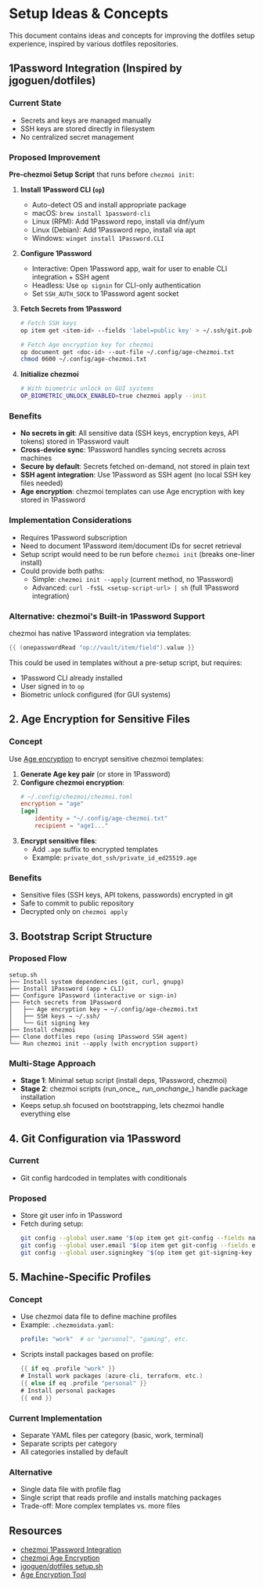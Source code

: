 # Setup Ideas & Concepts

This document contains ideas and concepts for improving the dotfiles setup experience, inspired by various dotfiles repositories.

## 1Password Integration (Inspired by jgoguen/dotfiles)

### Current State
- Secrets and keys are managed manually
- SSH keys are stored directly in filesystem
- No centralized secret management

### Proposed Improvement

**Pre-chezmoi Setup Script** that runs before `chezmoi init`:

1. **Install 1Password CLI (`op`)**
   - Auto-detect OS and install appropriate package
   - macOS: `brew install 1password-cli`
   - Linux (RPM): Add 1Password repo, install via dnf/yum
   - Linux (Debian): Add 1Password repo, install via apt
   - Windows: `winget install 1Password.CLI`

2. **Configure 1Password**
   - Interactive: Open 1Password app, wait for user to enable CLI integration + SSH agent
   - Headless: Use `op signin` for CLI-only authentication
   - Set `SSH_AUTH_SOCK` to 1Password agent socket

3. **Fetch Secrets from 1Password**
   ```bash
   # Fetch SSH keys
   op item get <item-id> --fields 'label=public key' > ~/.ssh/git.pub
   
   # Fetch Age encryption key for chezmoi
   op document get <doc-id> --out-file ~/.config/age-chezmoi.txt
   chmod 0600 ~/.config/age-chezmoi.txt
   ```

4. **Initialize chezmoi**
   ```bash
   # With biometric unlock on GUI systems
   OP_BIOMETRIC_UNLOCK_ENABLED=true chezmoi apply --init
   ```

### Benefits
- **No secrets in git**: All sensitive data (SSH keys, encryption keys, API tokens) stored in 1Password vault
- **Cross-device sync**: 1Password handles syncing secrets across machines
- **Secure by default**: Secrets fetched on-demand, not stored in plain text
- **SSH agent integration**: Use 1Password as SSH agent (no local SSH key files needed)
- **Age encryption**: chezmoi templates can use Age encryption with key stored in 1Password

### Implementation Considerations
- Requires 1Password subscription
- Need to document 1Password item/document IDs for secret retrieval
- Setup script would need to be run before `chezmoi init` (breaks one-liner install)
- Could provide both paths:
  - Simple: `chezmoi init --apply` (current method, no 1Password)
  - Advanced: `curl -fsSL <setup-script-url> | sh` (full 1Password integration)

### Alternative: chezmoi's Built-in 1Password Support
chezmoi has native 1Password integration via templates:
```go
{{ (onepasswordRead "op://vault/item/field").value }}
```

This could be used in templates without a pre-setup script, but requires:
- 1Password CLI already installed
- User signed in to `op`
- Biometric unlock configured (for GUI systems)

## 2. Age Encryption for Sensitive Files

### Concept
Use [Age encryption](https://age-encryption.org/) to encrypt sensitive chezmoi templates:

1. **Generate Age key pair** (or store in 1Password)
2. **Configure chezmoi encryption**:
   ```toml
   # ~/.config/chezmoi/chezmoi.toml
   encryption = "age"
   [age]
       identity = "~/.config/age-chezmoi.txt"
       recipient = "age1..."
   ```
3. **Encrypt sensitive files**:
   - Add `.age` suffix to encrypted templates
   - Example: `private_dot_ssh/private_id_ed25519.age`

### Benefits
- Sensitive files (SSH keys, API tokens, passwords) encrypted in git
- Safe to commit to public repository
- Decrypted only on `chezmoi apply`

## 3. Bootstrap Script Structure

### Proposed Flow
```
setup.sh
├── Install system dependencies (git, curl, gnupg)
├── Install 1Password (app + CLI)
├── Configure 1Password (interactive or sign-in)
├── Fetch secrets from 1Password
│   ├── Age encryption key → ~/.config/age-chezmoi.txt
│   ├── SSH keys → ~/.ssh/
│   └── Git signing key
├── Install chezmoi
├── Clone dotfiles repo (using 1Password SSH agent)
└── Run chezmoi init --apply (with encryption support)
```

### Multi-Stage Approach
- **Stage 1**: Minimal setup script (install deps, 1Password, chezmoi)
- **Stage 2**: chezmoi scripts (run_once_*, run_onchange_*) handle package installation
- Keeps setup.sh focused on bootstrapping, lets chezmoi handle everything else

## 4. Git Configuration via 1Password

### Current
- Git config hardcoded in templates with conditionals

### Proposed
- Store git user info in 1Password
- Fetch during setup:
  ```bash
  git config --global user.name "$(op item get git-config --fields name)"
  git config --global user.email "$(op item get git-config --fields email)"
  git config --global user.signingkey "$(op item get git-signing-key --fields 'public key')"
  ```

## 5. Machine-Specific Profiles

### Concept
- Use chezmoi data file to define machine profiles
- Example: `.chezmoidata.yaml`:
  ```yaml
  profile: "work"  # or "personal", "gaming", etc.
  ```
- Scripts install packages based on profile:
  ```go
  {{ if eq .profile "work" }}
  # Install work packages (azure-cli, terraform, etc.)
  {{ else if eq .profile "personal" }}
  # Install personal packages
  {{ end }}
  ```

### Current Implementation
- Separate YAML files per category (basic, work, terminal)
- Separate scripts per category
- All categories installed by default

### Alternative
- Single data file with profile flag
- Single script that reads profile and installs matching packages
- Trade-off: More complex templates vs. more files

## Resources

- [chezmoi 1Password Integration](https://www.chezmoi.io/user-guide/password-managers/1password/)
- [chezmoi Age Encryption](https://www.chezmoi.io/user-guide/encryption/age/)
- [jgoguen/dotfiles setup.sh](https://github.com/jgoguen/dotfiles/blob/main/setup.sh)
- [Age Encryption Tool](https://age-encryption.org/)
